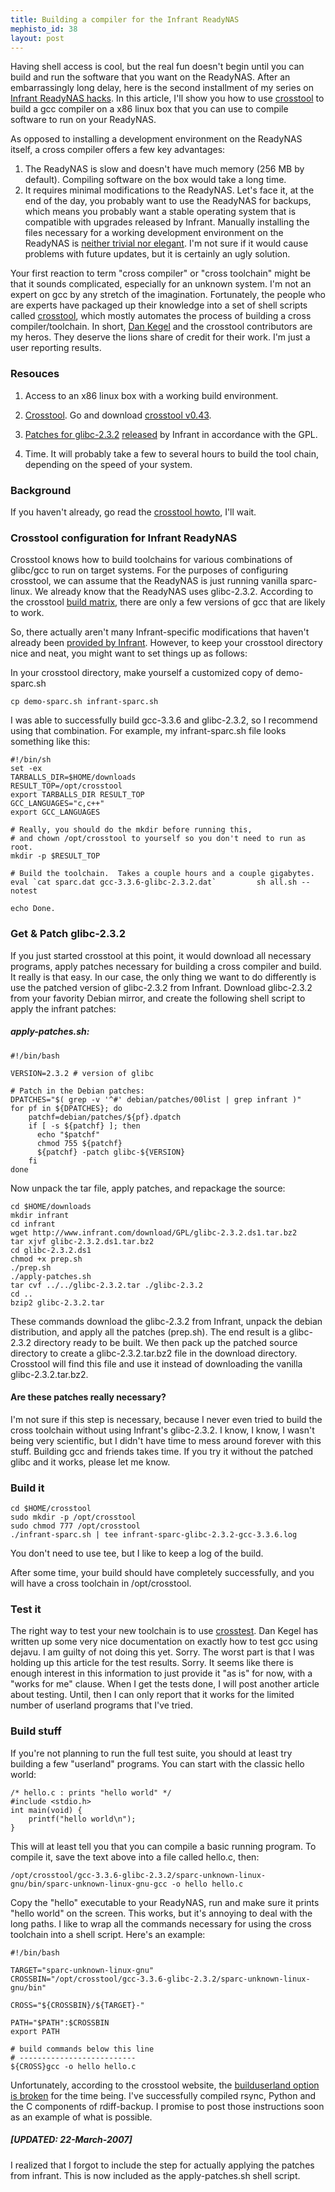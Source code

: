 ```yaml
--- 
title: Building a compiler for the Infrant ReadyNAS
mephisto_id: 38
layout: post
---
```

Having shell access is cool, but the real fun doesn't begin until you can build and run the software that you want on the ReadyNAS. After an embarrassingly long delay, here is the second installment of my series on [Infrant ReadyNAS hacks][]. In this article, I'll show you how to use [crosstool][] to build a gcc compiler on a x86 linux box that you can use to compile software to run on your ReadyNAS.

As opposed to installing a development environment on the ReadyNAS itself, a cross compiler offers a few key advantages:

[infrant readynas hacks]: http://chapados.org/2006/11/23/infrant-readynas-hacks
[crosstool]: http://kegel.com/crosstool/

1. The ReadyNAS is slow and doesn't have much memory (256 MB by default). Compiling software on the box would take a long time.
2. It requires minimal modifications to the ReadyNAS. Let's face it, at the end of the day, you probably want to use the ReadyNAS for backups, which means you probably want a stable operating system that is compatible with upgrades released by Infrant. Manually installing the files necessary for a working development environment on the ReadyNAS is [neither trivial nor elegant][readynas-dpkg-gcc]. I'm not sure if it would cause problems with future updates, but it is certainly an ugly solution.

[readynas-dpkg-gcc]: http://chapados.org/2006/11/23/infrant-readynas-shell-access/comments/35

Your first reaction to term "cross compiler" or "cross toolchain" might be that it sounds complicated, especially for an unknown system.  I'm not an expert on gcc by any stretch of the imagination. Fortunately, the people who are experts have packaged up their knowledge into a set of shell scripts called [crosstool][], which mostly automates the process of building a cross compiler/toolchain. In short, [Dan Kegel][] and the crosstool contributors are my heros.  They deserve the lions share of credit for their work.  I'm just a user reporting results.

[Dan Kegel]: http://kegel.com

### Resouces ###

1. Access to an x86 linux box with a working build environment.

2. [Crosstool][]. Go and download [crosstool v0.43][crosstool-download].

[crosstool-download]: http://kegel.com/crosstool/crosstool-0.43.tar.gz

3. [Patches for glibc-2.3.2][patches] [released] by Infrant in accordance with the GPL. 

[released]: http://www.infrant.com/products/products_details.php?name=RAIDiator#
[patches]: http://www.infrant.com/download/GPL/glibc-2.3.2.ds1.tar.bz2

4. Time.  It will probably take a few to several hours to build the tool chain, depending on the speed of your system.

### Background ###

If you haven't already, go read the [crosstool howto][], I'll wait.

[crosstool howto]: http://kegel.com/crosstool/crosstool-0.43/doc/crosstool-howto.html


### Crosstool configuration for Infrant ReadyNAS ###

Crosstool knows how to build toolchains for various combinations of glibc/gcc to run on target systems. For the purposes of configuring crosstool, we can assume that the ReadyNAS is just running vanilla sparc-linux. We already know that the ReadyNAS uses glibc-2.3.2. According to the crosstool [build matrix][], there are only a few versions of gcc that are likely to work.

[build matrix]: http://kegel.com/crosstool/crosstool-0.43/buildlogs/index.html

So, there actually aren't many Infrant-specific modifications that haven't already been [provided by Infrant][released]. However, to keep your crosstool directory nice and neat, you might want to set things up as follows:

In your crosstool directory, make yourself a customized copy of demo-sparc.sh

    cp demo-sparc.sh infrant-sparc.sh

I was able to successfully build gcc-3.3.6 and glibc-2.3.2, so I recommend using that combination. For example, my infrant-sparc.sh file looks something like this:

    #!/bin/sh
    set -ex
    TARBALLS_DIR=$HOME/downloads
    RESULT_TOP=/opt/crosstool
    export TARBALLS_DIR RESULT_TOP
    GCC_LANGUAGES="c,c++"
    export GCC_LANGUAGES

    # Really, you should do the mkdir before running this,
    # and chown /opt/crosstool to yourself so you don't need to run as root.
    mkdir -p $RESULT_TOP

    # Build the toolchain.  Takes a couple hours and a couple gigabytes.
    eval `cat sparc.dat gcc-3.3.6-glibc-2.3.2.dat`         sh all.sh --notest

    echo Done.

### Get & Patch glibc-2.3.2 ###

If you just started crosstool at this point, it would download all necessary programs, apply patches necessary for building a cross compiler and build. It really is that easy. In our case, the only thing we want to do differently is use the patched version of glibc-2.3.2 from Infrant. Download glibc-2.3.2 from your favority Debian mirror, and create the following shell script to apply the infrant patches:

##### apply-patches.sh:
    #!/bin/bash

    VERSION=2.3.2 # version of glibc

    # Patch in the Debian patches:
    DPATCHES="$( grep -v '^#' debian/patches/00list | grep infrant )"
    for pf in ${DPATCHES}; do
        patchf=debian/patches/${pf}.dpatch
        if [ -s ${patchf} ]; then
          echo "$patchf"
          chmod 755 ${patchf}
          ${patchf} -patch glibc-${VERSION}
        fi
    done

Now unpack the tar file, apply patches, and repackage the source:

    cd $HOME/downloads
    mkdir infrant
    cd infrant
    wget http://www.infrant.com/download/GPL/glibc-2.3.2.ds1.tar.bz2
    tar xjvf glibc-2.3.2.ds1.tar.bz2
    cd glibc-2.3.2.ds1
    chmod +x prep.sh
    ./prep.sh
    ./apply-patches.sh
    tar cvf ../../glibc-2.3.2.tar ./glibc-2.3.2
    cd ..
    bzip2 glibc-2.3.2.tar

These commands download the glibc-2.3.2 from Infrant, unpack the debian distribution, and apply all the patches (prep.sh). The end result is a glibc-2.3.2 directory ready to be built. We then pack up the patched source directory to create a glibc-2.3.2.tar.bz2 file in the download directory.  Crosstool will find this file and use it instead of downloading the vanilla glibc-2.3.2.tar.bz2.

#### Are these patches really necessary? ####

I'm not sure if this step is necessary, because I never even tried to build the cross toolchain without using Infrant's glibc-2.3.2.  I know, I know, I wasn't being very scientific, but I didn't have time to mess around forever with this stuff. Building gcc and friends takes time.  If you try it without the patched glibc and it works, please let me know.

### Build it ###

    cd $HOME/crosstool
    sudo mkdir -p /opt/crosstool
    sudo chmod 777 /opt/crosstool
    ./infrant-sparc.sh | tee infrant-sparc-glibc-2.3.2-gcc-3.3.6.log

You don't need to use tee, but I like to keep a log of the build.

After some time, your build should have completely successfully, and you will have a cross toolchain in /opt/crosstool.

### Test it ###

The right way to test your new toolchain is to use [crosstest][]. Dan Kegel has written up some very nice documentation on exactly how to test gcc using dejavu. I am guilty of not doing this yet. Sorry.  The worst part is that I was holding up this article for the test results. Sorry. It seems like there is enough interest in this information to just provide it "as is" for now, with a "works for me" clause. When I get the tests done, I will post another article about testing. Until, then I can only report that it works for the limited number of userland programs that I've tried.

[crosstest]: http://kegel.com/crosstool/crosstool-0.43/doc/crosstest-howto.html

### Build stuff ###

If you're not planning to run the full test suite, you should at least try building a few "userland" programs. You can start with the classic hello world:

    /* hello.c : prints "hello world" */
    #include <stdio.h>
    int main(void) {
        printf("hello world\n");
    }

This will at least tell you that you can compile a basic running program.  To compile it, save the text above into a file called hello.c, then:

    /opt/crosstool/gcc-3.3.6-glibc-2.3.2/sparc-unknown-linux-gnu/bin/sparc-unknown-linux-gnu-gcc -o hello hello.c

Copy the "hello" executable to your ReadyNAS, run and make sure it prints "hello world" on the screen. This works, but it's annoying to deal with the long paths. I like to wrap all the commands necessary for using the cross toolchain into a shell script.  Here's an example:


    #!/bin/bash
    
    TARGET="sparc-unknown-linux-gnu"
    CROSSBIN="/opt/crosstool/gcc-3.3.6-glibc-2.3.2/sparc-unknown-linux-gnu/bin"

    CROSS="${CROSSBIN}/${TARGET}-"

    PATH="$PATH":$CROSSBIN
    export PATH

    # build commands below this line
    # --------------------------
    ${CROSS}gcc -o hello hello.c

Unfortunately, according to the crosstool website, the [builduserland option is broken][issues] for the time being. I've successfully compiled rsync, Python and the C components of rdiff-backup. I promise to post those instructions soon as an example of what is possible.

[issues]: http://kegel.com/crosstool/crosstool-0.43/doc/crosstool-howto.html#issues

##### [UPDATED: 22-March-2007] #####
I realized that I forgot to include the step for actually applying the patches from infrant. This is now included as the apply-patches.sh shell script.
